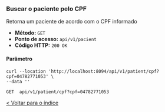 ### Buscar o paciente pelo CPF

Retorna um paciente de acordo com o CPF informado

- **Método:** `GET`
- **Ponto de acesso:** `api/v1/pacient`
- **Código HTTP:** `200 OK`

#### Parâmetro

```shell
curl --location 'http://localhost:8094/api/v1/patient/cpf?cpf=04782771053' \
--data ''
```
    GET  api/v1/patient/cpf?cpf=04782771053

[< Voltar para o índice](../README.md)
